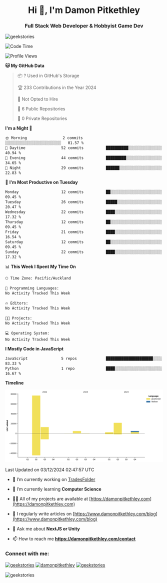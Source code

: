 <h1 align="center">Hi 👋, I'm Damon Pitkethley</h1>
<h3 align="center">Full Stack Web Developer & Hobbyist Game Dev</h3>

<p align="left"> <img src="https://komarev.com/ghpvc/?username=geekstories&label=Profile%20views&color=0e75b6&style=flat-square" alt="geekstories" /> </p>

<!--START_SECTION:waka-->
![Code Time](http://img.shields.io/badge/Code%20Time-0%20secs-blue)

![Profile Views](http://img.shields.io/badge/Profile%20Views-0-blue)

**🐱 My GitHub Data** 

> 📦 ? Used in GitHub's Storage 
 > 
> 🏆 233 Contributions in the Year 2024
 > 
> 🚫 Not Opted to Hire
 > 
> 📜 6 Public Repositories 
 > 
> 🔑 0 Private Repositories 
 > 
**I'm a Night 🦉** 

```text
🌞 Morning                2 commits           ░░░░░░░░░░░░░░░░░░░░░░░░░   01.57 % 
🌆 Daytime                52 commits          ██████████░░░░░░░░░░░░░░░   40.94 % 
🌃 Evening                44 commits          █████████░░░░░░░░░░░░░░░░   34.65 % 
🌙 Night                  29 commits          ██████░░░░░░░░░░░░░░░░░░░   22.83 % 
```
📅 **I'm Most Productive on Tuesday** 

```text
Monday                   12 commits          ██░░░░░░░░░░░░░░░░░░░░░░░   09.45 % 
Tuesday                  26 commits          █████░░░░░░░░░░░░░░░░░░░░   20.47 % 
Wednesday                22 commits          ████░░░░░░░░░░░░░░░░░░░░░   17.32 % 
Thursday                 12 commits          ██░░░░░░░░░░░░░░░░░░░░░░░   09.45 % 
Friday                   21 commits          ████░░░░░░░░░░░░░░░░░░░░░   16.54 % 
Saturday                 12 commits          ██░░░░░░░░░░░░░░░░░░░░░░░   09.45 % 
Sunday                   22 commits          ████░░░░░░░░░░░░░░░░░░░░░   17.32 % 
```


📊 **This Week I Spent My Time On** 

```text
🕑︎ Time Zone: Pacific/Auckland

💬 Programming Languages: 
No Activity Tracked This Week

🔥 Editors: 
No Activity Tracked This Week

🐱‍💻 Projects: 
No Activity Tracked This Week

💻 Operating System: 
No Activity Tracked This Week
```

**I Mostly Code in JavaScript** 

```text
JavaScript               5 repos             █████████████████████░░░░   83.33 % 
Python                   1 repo              ████░░░░░░░░░░░░░░░░░░░░░   16.67 % 
```



**Timeline**

![Lines of Code chart](https://raw.githubusercontent.com/GeekStories/GeekStories/main/assets/bar_graph.png)


 Last Updated on 03/12/2024 02:47:57 UTC
<!--END_SECTION:waka-->

- 🔭 I’m currently working on [TradesFolder](https://tradesfolder.com)

- 🌱 I’m currently learning **Computer Science**

- 👨‍💻 All of my projects are available at [https://damonpitkethley.com](https://damonpitkethley.com)

- 📝 I regularly write articles on [https://www.damonpitkethley.com/blog](https://www.damonpitkethley.com/blog)

- 💬 Ask me about **NextJS or Unity**

- 📫 How to reach me **https://damonpitkethley.com/contact**

<h3 align="left">Connect with me:</h3>
<p align="left">
<a href="https://twitter.com/geekstories" target="blank"><img align="center" src="https://raw.githubusercontent.com/rahuldkjain/github-profile-readme-generator/master/src/images/icons/Social/twitter.svg" alt="geekstories" height="30" width="40" /></a>
<a href="https://linkedin.com/in/damonpitkethley" target="blank"><img align="center" src="https://raw.githubusercontent.com/rahuldkjain/github-profile-readme-generator/master/src/images/icons/Social/linked-in-alt.svg" alt="damonpitkethley" height="30" width="40" /></a>
<a href="https://www.leetcode.com/geekstories" target="blank"><img align="center" src="https://raw.githubusercontent.com/rahuldkjain/github-profile-readme-generator/master/src/images/icons/Social/leet-code.svg" alt="geekstories" height="30" width="40" /></a>
</p>

<p><img align="center" src="https://github-readme-streak-stats.herokuapp.com/?user=geekstories&" alt="geekstories" /></p>

